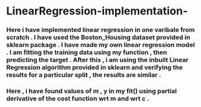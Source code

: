 # LinearRegression-implementation-
### Here i have implemented linear regression in one varibale from scratch . I have used the Boston_Housing dataset provided in sklearn package . I have made my own linear regression model . I am fitting the training data using my function , then predicting the target . After this , i am using the inbuilt Linear Regression algorithm provided in sklearn and verifying the results for a particular split , the results are similar . 
### Here , i have found values of m , y in my fit() using partial derivative of the cost function wrt m and wrt c . 

